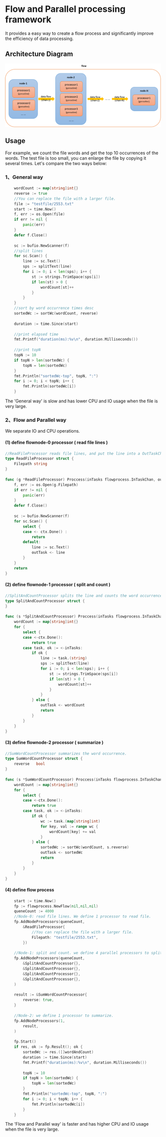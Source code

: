 Flow and Parallel processing framework
==================================================
It provides a easy way to create a flow process and significantly improve the efficiency of data processing. 

Architecture Diagram
---------
![Architecture Diagram](flow.png)
## Usage
For example, we count the file words and get the top 10 occurrences of the words. 
The test file is too small, you can enlarge the file by copying it several times. Let's compare the two ways below:
### 1、General way
```go
	wordCount := map[string]int{}
	reverse := true
	//You can replace the file with a larger file.
	file := "testfile/2553.txt"
	start := time.Now()
	f, err := os.Open(file)
	if err != nil {
		panic(err)
	}
	defer f.Close()

	sc := bufio.NewScanner(f)
	//split lines
	for sc.Scan() {
		line := sc.Text()
		sps := splitText(line)
		for i := 0; i < len(sps); i++ {
			st := strings.TrimSpace(sps[i])
			if len(st) > 0 {
				wordCount[st]++
			}
		}
	}
	//sort by word occurrence times desc
	sortedWc := sortWc(wordCount, reverse)

	duration := time.Since(start)

	//print elapsed time
	fmt.Printf("duration(ms):%v\n", duration.Milliseconds())

	//print topN
	topN := 10
	if topN > len(sortedWc) {
		topN = len(sortedWc)
	}
	fmt.Println("sortedWc-top", topN, ":")
	for i := 0; i < topN; i++ {
		fmt.Println(sortedWc[i])
	}
```
The 'General way' is slow and has lower CPU and IO usage when the file is very large.

### 2、Flow and Parallel way
We separate IO and CPU operations.
#### (1) define flownode-0 processor ( read file lines )
```go
//ReadFileProcessor reads file lines, and put the line into a OutTaskChan for next flow-node to process. 
type ReadFileProcessor struct {
	Filepath string
}

func (g *ReadFileProcessor) Proccess(inTasks flowprocess.InTaskChan, outTask flowprocess.OutTaskChan, ctx context.Context) (cancelAllProcess bool)  {
	f, err := os.Open(g.Filepath)
	if err != nil {
		panic(err)
	}
	defer f.Close()

	sc := bufio.NewScanner(f)
	for sc.Scan() {
		select {
		case <- ctx.Done() :
			return
		default:
			line := sc.Text()
			outTask <- line
		}
	}
	return 
}
```
#### (2) define flownode-1 processor ( split and count )
```go
//SplitAndCountProcessor splits the line and counts the word occurrence.
type SplitAndCountProcessor struct {
}

func (s *SplitAndCountProcessor) Proccess(inTasks flowprocess.InTaskChan, outTask flowprocess.OutTaskChan, ctx context.Context) (cancelAllProcess bool)  {
	wordCount := map[string]int{}
	for {
		select {
		case <-ctx.Done():
			return true
		case task, ok := <-inTasks:
			if ok {
				line := task.(string)
				sps := splitText(line)
				for i := 0; i < len(sps); i++ {
					st := strings.TrimSpace(sps[i])
					if len(st) > 0 {
						wordCount[st]++
					}
				}
			} else {
				outTask <- wordCount
				return
			}
		}
	}
}
```
#### (3) define flownode-2 processor ( summarize )
```go
//SumWordCountProcessor summarizes the word occurrence.
type SumWordCountProcessor struct {
	reverse   bool
}

func (s *SumWordCountProcessor) Proccess(inTasks flowprocess.InTaskChan, outTask flowprocess.OutTaskChan, ctx context.Context) (cancelAllProcess bool)  {
	wordCount := map[string]int{}
	for {
		select {
		case <-ctx.Done():
			return true
		case task, ok := <-inTasks:
			if ok {
				wc := task.(map[string]int)
				for key, val := range wc {
					wordCount[key] += val
				}
			} else {
				sortedWc := sortWc(wordCount, s.reverse)
				outTask <- sortedWc
				return
			}
		}
	}
}
```
#### (4) define flow process
```go
    start := time.Now()
	fp := flowprocess.NewFlow(nil,nil,nil)
	queneCount := 4000
	//Node-0: read file lines. We define 1 processor to read file.
	fp.AddNodeProcessors(queneCount,
		&ReadFileProcessor{
			//You can replace the file with a larger file.
			Filepath: "testfile/2553.txt",
		})

	//Node-1: split and count. we define 4 parallel processors to split and count.
	fp.AddNodeProcessors(queneCount,
		&SplitAndCountProcessor{},
		&SplitAndCountProcessor{},
		&SplitAndCountProcessor{},
		&SplitAndCountProcessor{},
	)

	result := &SumWordCountProcessor{
		reverse: true,
	}

	//Node-2: we define 1 processor to summarize.
	fp.AddNodeProcessors(1,
		result,
	)

	fp.Start()
	if res, ok := fp.Result(); ok {
		sortedWc := res.([]wordAndCount)
		duration := time.Since(start)
		fmt.Printf("duration(ms):%v\n", duration.Milliseconds())

		topN := 10
		if topN > len(sortedWc) {
			topN = len(sortedWc)
		}
		fmt.Println("sortedWc-top", topN, ":")
		for i := 0; i < topN; i++ {
			fmt.Println(sortedWc[i])
		}
	}
```
The 'Flow and Parallel way' is faster and has higher CPU and IO usage when the file is very large.